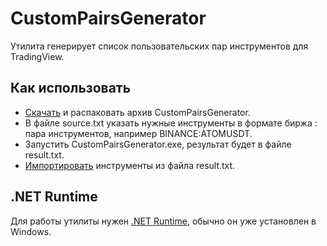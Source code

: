 # CustomPairsGenerator

Утилита генерирует список пользовательских пар инструментов для TradingView.

## Как использовать
* [Скачать](https://github.com/vit-utility/CustomPairsGenerator/releases/tag/v1.0.0) и распаковать архив CustomPairsGenerator.
* В файле source.txt указать нужные инструменты в формате биржа : пара инструментов, например BINANCE:ATOMUSDT.
* Запустить CustomPairsGenerator.exe, результат будет в файле result.txt.
* [Импортировать](https://ru.tradingview.com/support/solutions/43000487233/) инструменты из файла result.txt.

## .NET Runtime
Для работы утилиты нужен [.NET Runtime](https://dotnet.microsoft.com/en-us/download/dotnet), обычно он уже установлен в Windows.
